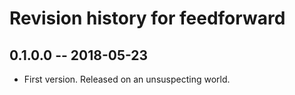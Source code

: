 # Revision history for feedforward

## 0.1.0.0  -- 2018-05-23

* First version. Released on an unsuspecting world.

